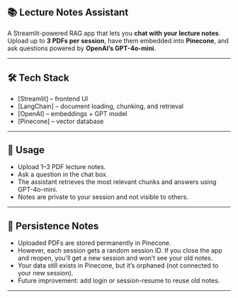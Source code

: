 ## 📚 Lecture Notes Assistant

A Streamlit-powered RAG app that lets you **chat with your lecture notes**.  
Upload up to **3 PDFs per session**, have them embedded into **Pinecone**, and ask questions powered by **OpenAI’s GPT-4o-mini**.

---

## 🛠️ Tech Stack
- [Streamlit] – frontend UI
- [LangChain] – document loading, chunking, and retrieval
- [OpenAI] – embeddings + GPT model
- [Pinecone] – vector database

---

## 🧪 Usage
- Upload 1–3 PDF lecture notes.
- Ask a question in the chat box.
- The assistant retrieves the most relevant chunks and answers using GPT-4o-mini.
- Notes are private to your session and not visible to others.

---

## 📌 Persistence Notes
- Uploaded PDFs are stored permanently in Pinecone.
- However, each session gets a random session ID. If you close the app and reopen, you’ll get a new session and won’t see your old notes.
- Your data still exists in Pinecone, but it’s orphaned (not connected to your new session).
- Future improvement: add login or session-resume to reuse old notes.

---

